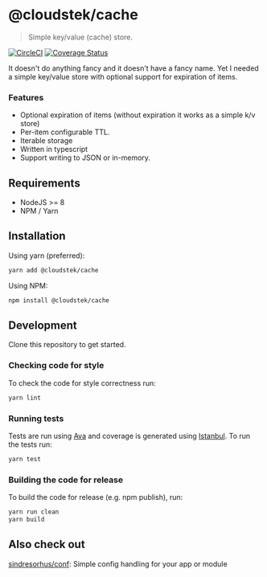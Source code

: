 # @cloudstek/cache
> Simple key/value (cache) store.

[![CircleCI](https://circleci.com/gh/Cloudstek/nodejs-cache.svg?style=svg)](https://circleci.com/gh/Cloudstek/nodejs-cache) [![Coverage Status](https://coveralls.io/repos/github/Cloudstek/nodejs-cache/badge.svg?branch=master)](https://coveralls.io/github/Cloudstek/nodejs-cache?branch=master)

It doesn't do anything fancy and it doesn't have a fancy name. Yet I needed a simple key/value store with optional support for expiration of items.

### Features

* Optional expiration of items (without expiration it works as a simple k/v store)
* Per-item configurable TTL.
* Iterable storage
* Written in typescript
* Support writing to JSON or in-memory.

## Requirements

* NodeJS >= 8
* NPM / Yarn

## Installation

Using yarn (preferred):

```sh
yarn add @cloudstek/cache
```

Using NPM:

```sh
npm install @cloudstek/cache
```

## Development

Clone this repository to get started.

### Checking code for style

To check the code for style correctness run:

```sh
yarn lint
```

### Running tests

Tests are run using [Ava](https://github.com/avajs/ava) and coverage is generated using [Istanbul](https://istanbul.js.org/). To run the tests run:

```sh
yarn test
```

### Building the code for release

To build the code for release (e.g. npm publish), run:

```sh
yarn run clean
yarn build
```

## Also check out

 [sindresorhus/conf](https://github.com/sindresorhus/conf): Simple config handling for your app or module
